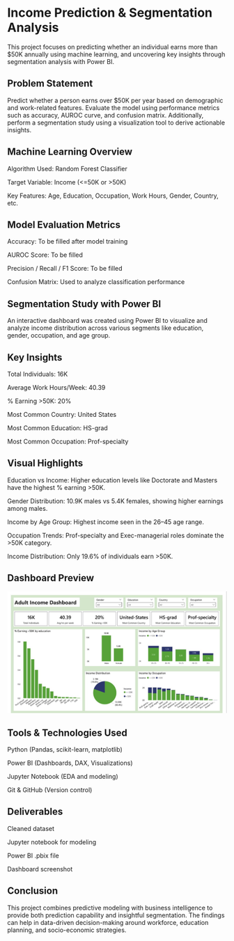 # Income Prediction & Segmentation Analysis 
This project focuses on predicting whether an individual earns more than $50K annually using machine learning, and uncovering key insights through segmentation analysis with Power BI.

## Problem Statement
Predict whether a person earns over $50K per year based on demographic and work-related features. Evaluate the model using performance metrics such as accuracy, AUROC curve, and confusion matrix. Additionally, perform a segmentation study using a visualization tool to derive actionable insights.

## Machine Learning Overview
Algorithm Used: Random Forest Classifier

Target Variable: Income (<=50K or >50K)

Key Features: Age, Education, Occupation, Work Hours, Gender, Country, etc.

## Model Evaluation Metrics
Accuracy: To be filled after model training

AUROC Score: To be filled

Precision / Recall / F1 Score: To be filled

Confusion Matrix: Used to analyze classification performance

## Segmentation Study with Power BI
An interactive dashboard was created using Power BI to visualize and analyze income distribution across various segments like education, gender, occupation, and age group.

## Key Insights
Total Individuals: 16K

Average Work Hours/Week: 40.39

% Earning >50K: 20%

Most Common Country: United States

Most Common Education: HS-grad

Most Common Occupation: Prof-specialty

## Visual Highlights
Education vs Income: Higher education levels like Doctorate and Masters have the highest % earning >50K.

Gender Distribution: 10.9K males vs 5.4K females, showing higher earnings among males.

Income by Age Group: Highest income seen in the 26–45 age range.

Occupation Trends: Prof-specialty and Exec-managerial roles dominate the >50K category.

Income Distribution: Only 19.6% of individuals earn >50K.

##  Dashboard Preview

![Adult Income Dashboard](assets/income-dashboard.jpeg)

## Tools & Technologies Used
Python (Pandas, scikit-learn, matplotlib)

Power BI (Dashboards, DAX, Visualizations)

Jupyter Notebook (EDA and modeling)

Git & GitHub (Version control)

## Deliverables
Cleaned dataset

Jupyter notebook for modeling

Power BI .pbix file

Dashboard screenshot

## Conclusion
This project combines predictive modeling with business intelligence to provide both prediction capability and insightful segmentation. The findings can help in data-driven decision-making around workforce, education planning, and socio-economic strategies.
